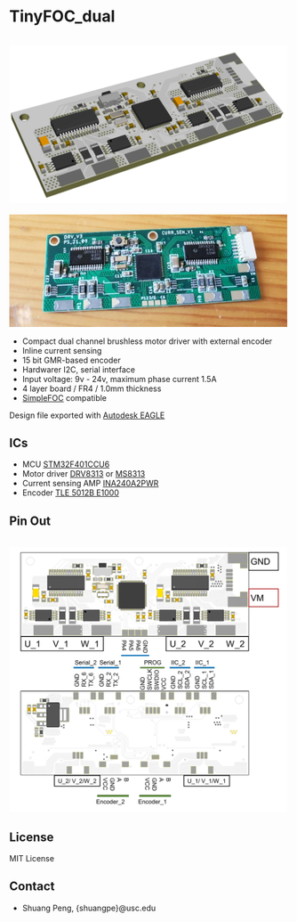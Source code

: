 # TinyFOC_dual

<br><img src="pic/render_d.png" width="500"> <br>
<br><img src="pic/r.jpg" width="500"> <br>

* Compact dual channel brushless motor driver with external encoder
* Inline current sensing
* 15 bit GMR-based encoder
* Hardwarer I2C, serial interface
* Input voltage: 9v - 24v, maximum phase current 1.5A
* 4 layer board / FR4 / 1.0mm thickness
* [SimpleFOC](https://github.com/simplefoc) compatible

Design file exported with [Autodesk EAGLE](https://www.autodesk.com/products/eagle/overview?term=1-YEAR&tab=subscription)

## ICs
* MCU [STM32F401CCU6](https://www.st.com/en/microcontrollers-microprocessors/stm32f401cc.html)
* Motor driver [DRV8313](https://www.ti.com/product/DRV8313?utm_source=google&utm_medium=cpc&utm_campaign=asc-null-null-GPN_EN-cpc-pf-google-wwe&utm_content=DRV8313&ds_k=DRV8313&DCM=yes&gclid=EAIaIQobChMIroSGo5PH_gIV7TatBh0lfQ1tEAAYASAAEgJeRvD_BwE&gclsrc=aw.ds) or [MS8313](https://www.lcsc.com/product-detail/Others_Hangzhou-Ruimeng-Tech-MS8313_C231942.html)
* Current sensing AMP [INA240A2PWR](https://www.ti.com/product/INA240?utm_source=google&utm_medium=cpc&utm_campaign=asc-sens-null-prodfolderdynamic-cpc-pf-google-wwe_int&utm_content=prodfolddynamic&ds_k=DYNAMIC+SEARCH+ADS&DCM=yes&gclid=EAIaIQobChMI_YzZt5PH_gIVjAKtBh2dtg4yEAAYASAAEgL9CvD_BwE&gclsrc=aw.ds)
* Encoder [TLE 5012B E1000](https://www.infineon.com/cms/en/product/sensor/magnetic-sensors/magnetic-position-sensors/angle-sensors/tle5012b-e1000/)

## Pin Out
<br><img src="pic/pin_out.jpg" width="500"> <br>

## License
MIT License

## Contact
* Shuang Peng, {shuangpe}@usc.edu
